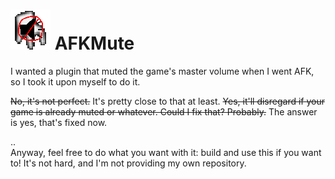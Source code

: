 # ![logo](AFKMute_Icon_64.png) AFKMute 
I wanted a plugin that muted the game's master volume when I went AFK, so I took it upon myself to do it.  
  
~~No, it's not perfect.~~ It's pretty close to that at least. ~~Yes, it'll disregard if your game is already muted or whatever. Could I fix that? Probably.~~ The answer is yes, that's fixed now.  
  
..   
Anyway, feel free to do what you want with it: build and use this if you want to! It's not hard, and I'm not providing my own repository.  
